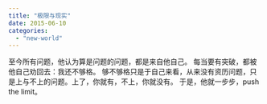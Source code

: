 ```yaml
---
title: "极限与现实"
date: 2015-06-10
categories: 
  - "new-world"
---
```


至今所有问题，他认为算是问题的问题，都是来自他自己。 每当要有突破，都被他自己劝回去：我还不够格。 够不够格只是于自己来看，从来没有资历问题，只是上与不上的问题。上了，你就有，不上，你就没有。 于是，他就一步步，push the limit。
